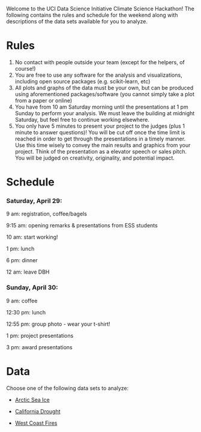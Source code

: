 Welcome to the UCI Data Science Initiative Climate Science Hackathon! The following contains the rules and schedule for the weekend along with descriptions of the data sets available for you to analyze. 


# Rules
1. No contact with people outside your team (except for the helpers, of course!)
2. You are free to use any software for the analysis and visualizations, including open source packages (e.g. scikit-learn, etc)
3. All plots and graphs of the data must be your own, but can be produced using aforementioned packages/software (you cannot simply take a plot from a paper or online)
4. You have from 10 am Saturday morning until the presentations at 1 pm Sunday to perform your analysis. We must leave the building at midnight Saturday, but feel free to continue working elsewhere.
5. You only have 5 minutes to present your project to the judges (plus 1 minute to answer questions)! You will be cut off once the time limit is reached in order to get through the presentations in a timely manner. Use this time wisely to convey the main results and graphics from your project. Think of the presentation as a elevator speech or sales pitch. You will be judged on creativity, originality, and potential impact.


# Schedule
### Saturday, April 29:
9 am: registration, coffee/bagels

9:15 am: opening remarks & presentations from ESS students

10 am: start working!

1 pm: lunch

6 pm: dinner

12 am: leave DBH

### Sunday, April 30:
9 am: coffee

12:30 pm: lunch

12:55 pm: group photo - wear your t-shirt!

1 pm: project presentations

3 pm: award presentations

# Data
Choose one of the following data sets to analyze:

+ [Arctic Sea Ice](https://github.com/UCIDataScienceInitiative/Climate_Hackathon/tree/master/arctic_sea_ice)

+ [California Drought](https://github.com/UCIDataScienceInitiative/Climate_Hackathon/tree/master/CA_drought)

+ [West Coast Fires](https://github.com/UCIDataScienceInitiative/Climate_Hackathon/tree/master/west_coast_fires)
